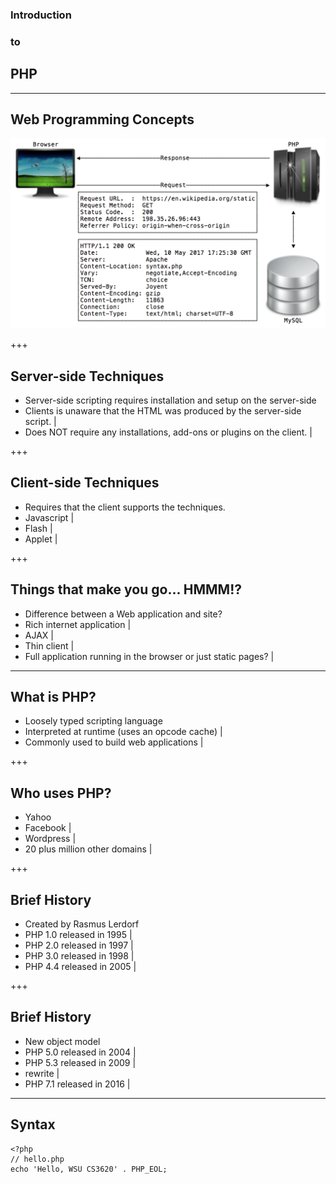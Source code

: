 ### Introduction
### to
## PHP

---

Web Programming Concepts
------------------------

![LAMP](assets/LAMP.png "LAMP Stack")

+++

Server-side Techniques
----------------------

- Server-side scripting requires installation and setup on the server-side
- Clients is unaware that the HTML was produced by the server-side script. |
- Does NOT require any installations, add-ons or plugins on the client. |

+++

Client-side Techniques
----------------------

- Requires that the client supports the techniques.
- Javascript |
- Flash |
- Applet |

+++

Things that make you go... HMMM!?
---------------------------------

- Difference between a Web application and site?
- Rich internet application |
- AJAX |
- Thin client |
- Full application running in the browser or just static pages? |

---

What is PHP?
------------

- Loosely typed scripting language
- Interpreted at runtime (uses an opcode cache) |
- Commonly used to build web applications |

+++

Who uses PHP?
-------------

- Yahoo
- Facebook |
- Wordpress |
- 20 plus million other domains |

+++

Brief History
-------------

- Created by Rasmus Lerdorf
- PHP 1.0 released in 1995 |
- PHP 2.0 released in 1997 |
- PHP 3.0 released in 1998 |
- PHP 4.4 released in 2005 |

+++

Brief History
-------------

- New object model
- PHP 5.0 released in 2004 |
- PHP 5.3 released in 2009 |
- rewrite |
- PHP 7.1 released in 2016 |

---

Syntax
------

```
<?php
// hello.php
echo 'Hello, WSU CS3620' . PHP_EOL;
```